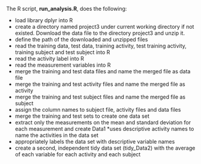 The R script, **run\_analysis.R**, does the following:

-   load library dplyr into R
-   create a directory named project3 under current working directory if
    not existed. Download the data file to the directory project3 and
    unzip it.
-   define the path of the downloaded and unzipped files
-   read the training data, test data, training activity, test training
    activity, training subject and test subject into R
-   read the activity label into R
-   read the measurement variables into R
-   merge the training and test data files and name the merged file as
    data file
-   merge the training and test activity files and name the merged file
    as activity
-   merge the training and test subject files and name the merged file
    as subject
-   assign the column names to subject file, activity files and data
    files
-   merge the training and test sets to create one data set
-   extract only the measurements on the mean and standard deviation for
    each measurement and create Data1 \*uses descriptive activity names
    to name the activities in the data set
-   appropriately labels the data set with descriptive variable names
-   create a second, independent tidy data set (tidy\_Data2) with the
    average of each variable for each activity and each subject
